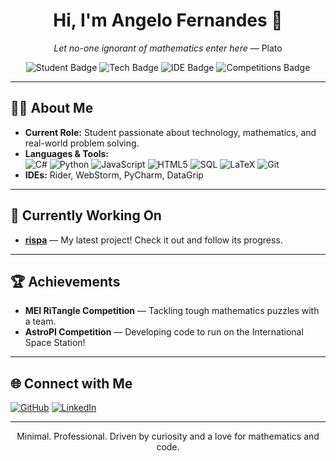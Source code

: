 <!-- Profile README for s1-lver -->

<h1 align="center">Hi, I'm Angelo Fernandes 👋</h1>
<p align="center"><i>Let no-one ignorant of mathematics enter here</i> — Plato</p>

<p align="center">
  <img src="https://img.shields.io/badge/Student-RiTangle%20%7C%20AstroPI-blue" alt="Student Badge"/>
  <img src="https://img.shields.io/badge/Tech-.NET%2C%20C%23%2C%20Python%2C%20JS-orange" alt="Tech Badge"/>
  <img src="https://img.shields.io/badge/IDE-Rider%2C%20PyCharm%2C%20WebStorm%2C%20DataGrip-blueviolet" alt="IDE Badge"/>
  <img src="https://img.shields.io/badge/Competitions-MEI%20RiTangle%2C%20AstroPI-brightgreen" alt="Competitions Badge"/>
</p>

---

## 👨‍🎓 About Me

- **Current Role:** Student passionate about technology, mathematics, and real-world problem solving.
- **Languages & Tools:**  
  ![C#](https://img.shields.io/badge/C%23-239120?style=flat&logo=c-sharp&logoColor=white)
  ![Python](https://img.shields.io/badge/Python-3776AB?style=flat&logo=python&logoColor=white)
  ![JavaScript](https://img.shields.io/badge/JavaScript-F7DF1E?style=flat&logo=javascript&logoColor=black)
  ![HTML5](https://img.shields.io/badge/HTML5-E34F26?style=flat&logo=html5&logoColor=white)
  ![SQL](https://img.shields.io/badge/SQL-4479A1?style=flat&logo=mysql&logoColor=white)
  ![LaTeX](https://img.shields.io/badge/LaTeX-008080?style=flat&logo=latex&logoColor=white)
  ![Git](https://img.shields.io/badge/Git-F05032?style=flat&logo=git&logoColor=white)
- **IDEs:** Rider, WebStorm, PyCharm, DataGrip

---

## 🚀 Currently Working On

- [**rispa**](https://github.com/s1-lver/rispa) — My latest project! Check it out and follow its progress.

---

## 🏆 Achievements

- **MEI RiTangle Competition** — Tackling tough mathematics puzzles with a team.
- **AstroPI Competition** — Developing code to run on the International Space Station!

---

## 🌐 Connect with Me

[![GitHub](https://img.shields.io/badge/GitHub-s1--lver-181717?style=flat&logo=github)](https://www.github.com/s1-lver)
[![LinkedIn](https://img.shields.io/badge/LinkedIn-Angelo%20S.%20Fernandes-0077B5?style=flat&logo=linkedin&logoColor=white)](https://www.linkedin.com/in/angelo-s-fernandes)

---

<p align="center">Minimal. Professional. Driven by curiosity and a love for mathematics and code.</p>
